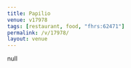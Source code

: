 ```yaml
---
title: Papilio
venue: v17978
tags: [restaurant, food, "fhrs:62471"]
permalink: /v/17978/
layout: venue
---
```

null
